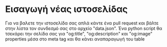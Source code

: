 # Εισαγωγή νέας ιστοσελίδας

Για να βαλετε την ιστοσελίδα σας απλά κάντε ένα pull request και βάλτε στην λίστα τον συνδεσμό σας στο αρχείο "data.json".
Ένα python script θα τσεκάρει την σελίδα σας για "og:title", "og:description" και "og:image" properties μέσα στο meta tag και θα κάνει αναπαραγωγή του table

